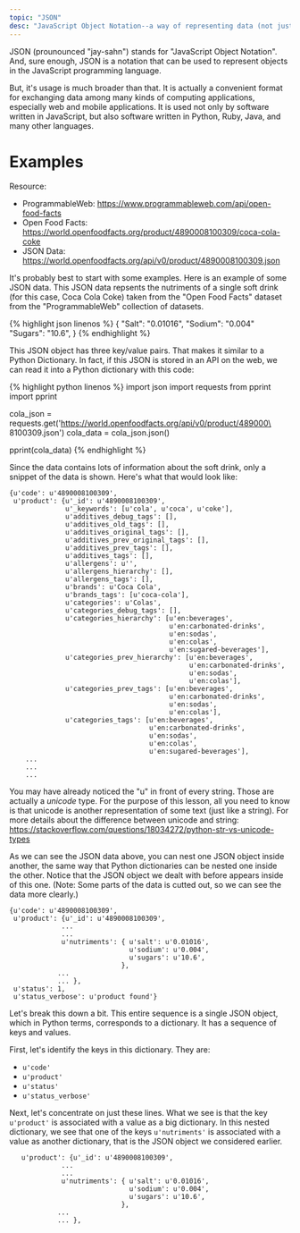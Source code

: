 ```yaml
---
topic: "JSON"
desc: "JavaScript Object Notation--a way of representing data (not just in JavaScript but across many languages)"
---
```


JSON (prounounced "jay-sahn") stands for "JavaScript Object Notation". And, sure enough, JSON is a notation that can be used to represent objects in the JavaScript programming language.

But, it's usage is much broader than that. It is actually a convenient format for exchanging data among many kinds of computing applications, especially web and mobile applications. It is used not only by software written in JavaScript, but also software written in Python, Ruby, Java, and many other languages.

# Examples

Resource: 
- ProgrammableWeb: <https://www.programmableweb.com/api/open-food-facts>
- Open Food Facts: <https://world.openfoodfacts.org/product/4890008100309/coca-cola-coke>
- JSON Data: <https://world.openfoodfacts.org/api/v0/product/4890008100309.json>

It's probably best to start with some examples. Here is an example of some JSON data. This JSON data repsents the nutriments of a single soft drink (for this case, Coca Cola Coke) taken from the "Open Food Facts" dataset from the "ProgrammableWeb" collection of datasets. 

{% highlight json linenos %}
 {
      "Salt": "0.01016",
      "Sodium": "0.004"
      "Sugars": "10.6", 
 }
{% endhighlight %}

This JSON object has three key/value pairs. That makes it similar to a Python Dictionary. In fact, if this JSON is stored in an API on the web, we can read it into a Python dictionary with this code:  

{% highlight python linenos %}
import json
import requests
from pprint import pprint

cola_json = requests.get('https://world.openfoodfacts.org/api/v0/product/489000\
8100309.json')
cola_data = cola_json.json()

pprint(cola_data)
{% endhighlight %}

Since the data contains lots of information about the soft drink, only a snippet of the data is shown. Here's what that would look like:

```
{u'code': u'4890008100309',
 u'product': {u'_id': u'4890008100309',
              u'_keywords': [u'cola', u'coca', u'coke'],
              u'additives_debug_tags': [],
              u'additives_old_tags': [],
              u'additives_original_tags': [],
              u'additives_prev_original_tags': [],
              u'additives_prev_tags': [],
              u'additives_tags': [],
              u'allergens': u'',
              u'allergens_hierarchy': [],
              u'allergens_tags': [],
              u'brands': u'Coca Cola',
              u'brands_tags': [u'coca-cola'],
              u'categories': u'Colas',
              u'categories_debug_tags': [],
              u'categories_hierarchy': [u'en:beverages',
                                        u'en:carbonated-drinks',
                                        u'en:sodas',
                                        u'en:colas',
                                        u'en:sugared-beverages'],
              u'categories_prev_hierarchy': [u'en:beverages',
                                             u'en:carbonated-drinks',
                                             u'en:sodas',
                                             u'en:colas'],
              u'categories_prev_tags': [u'en:beverages',
                                        u'en:carbonated-drinks',
                                        u'en:sodas',
                                        u'en:colas'],
              u'categories_tags': [u'en:beverages',
                                   u'en:carbonated-drinks',
                                   u'en:sodas',
                                   u'en:colas',
                                   u'en:sugared-beverages'],
    ...
    ...
    ...
```

You may have already noticed the "u" in front of every string. Those are actually a <i>unicode</i> type. For the purpose of this lesson, all you need to know is that unicode is another representation of some text (just like a string). 
For more details about the difference between unicode and string: <https://stackoverflow.com/questions/18034272/python-str-vs-unicode-types>

As we can see the JSON data above, you can nest one JSON object inside another, the same way that Python dictionaries can be nested one inside the other. Notice that the JSON object we dealt with before appears inside of this one. 
(Note: Some parts of the data is cutted out, so we can see the data more clearly.) 

```
{u'code': u'4890008100309',
 u'product': {u'_id': u'4890008100309',
             ...
             ...
             u'nutriments': { u'salt': u'0.01016',
                              u'sodium': u'0.004',
                              u'sugars': u'10.6',
                            },
            ...
            ... },
 u'status': 1,
 u'status_verbose': u'product found'}
```

Let's break this down a bit.  This entire sequence is a single JSON object, which in Python terms, corresponds to a dictionary.  It has a sequence of keys and values.

First, let's identify the keys in this dictionary.  They are:

  * `u'code'`
  * `u'product'`
  * `u'status'`
  * `u'status_verbose'`

Next, let's concentrate on just these lines.  What we see is that the key `u'product'` is associated with a value as a big dictionary. In this nested dictionary, we see that one of the keys `u'nutriments'` is associated with a value as another dictionary, that is the JSON object we considered earlier.

```
   u'product': {u'_id': u'4890008100309',
             ...
             ...
             u'nutriments': { u'salt': u'0.01016',
                              u'sodium': u'0.004',
                              u'sugars': u'10.6',
                            },
            ...
            ... },
```


